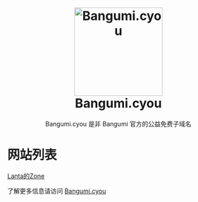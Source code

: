 <h1 align="center">
  <img src="https://bangumi.cyou/images/Bangumi.png" alt="Bangumi.cyou" width="200">
  <br>Bangumi.cyou<br>


</h1>

  <p align="center">
Bangumi.cyou 是非 Bangumi 官方的公益免费子域名
  </p>

# 网站列表
[Lanta的Zone](https://lanta.bangumi.cyou)

了解更多信息请访问 [Bangumi.cyou](https://bangumi.cyou)
